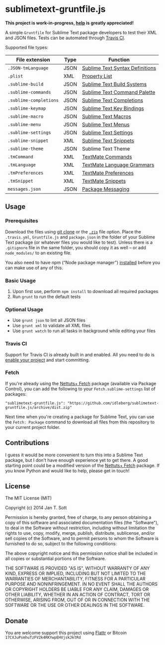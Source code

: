 # sublimetext-gruntfile.js

**This project is work-in-progress, [help](#contributions) is greatly appreciated!**

A simple `Gruntfile` for Sublime Text package developers to test their XML and JSON files. Tests can be automated through [Travis CI](https://travis-ci.org/).

Supported file types:

File extension         | Type | Function
-----------------------|------|---------
`.JSON-tmLanguage`     | JSON | [Sublime Text Syntax Definitions](http://sublime-text-unofficial-documentation.readthedocs.org/en/latest/reference/syntaxdefs.html)
`.plist`               | XML  | [Property List](https://developer.apple.com/library/Mac/documentation/Darwin/Reference/ManPages/man5/plist.5.html)
`.sublime-build`       | JSON | [Sublime Text Build Systems](http://sublime-text-unofficial-documentation.readthedocs.org/en/latest/reference/build_systems.html)
`.sublime-commands`    | JSON | [Sublime Text Command Palette](http://sublime-text-unofficial-documentation.readthedocs.org/en/latest/reference/command_palette.html)
`.sublime-completions` | JSON | [Sublime Text Completions](http://sublime-text-unofficial-documentation.readthedocs.org/en/latest/reference/completions.html)
`.sublime-keymap`      | JSON | [Sublime Text Key Bindings](http://sublime-text-unofficial-documentation.readthedocs.org/en/latest/reference/key_bindings.html)
`.sublime-macro`       | JSON | [Sublime Text Macros](http://sublime-text-unofficial-documentation.readthedocs.org/en/latest/extensibility/macros.html?highlight=macro)
`.sublime-menu`        | JSON | [Sublime Text Menus](http://sublime-text-unofficial-documentation.readthedocs.org/en/latest/customization/menus.html?highlight=menu)
`.sublime-settings`    | JSON | [Sublime Text Settings](http://sublime-text-unofficial-documentation.readthedocs.org/en/latest/reference/settings.html)
`.sublime-snippet`     | XML  | [Sublime Text Snippets](http://sublime-text-unofficial-documentation.readthedocs.org/en/latest/reference/snippets.html)
`.sublime-theme`       | JSON | Sublime Text Theme
`.tmCommand`           | XML  | [TextMate Commands](http://manual.macromates.com/en/commands)
`.tmLanguage`          | XML  | [TextMate Language Grammars](http://manual.macromates.com/en/language_grammars)
`.tmPreferences`       | XML  | [TextMate Preferences](http://manual.macromates.com/en/preferences_items)
`.tmSnippet`           | XML  | [TextMate Snippets](http://manual.macromates.com/en/snippets)
`messages.json`        | JSON | [Package Messaging](https://sublime.wbond.net/docs/messaging)

## Usage

### Prerequisites

Download the files using [git clone](http://git-scm.com/docs/git-clone) or the [`.zip`](https://github.com/idleberg/sublimetext-gruntfile.js/archive/master.zip) file option. Place the `.travis.yml`, `Gruntfile.js` and `package.json` in the folder of your Sublime Text package (or whatever files you would like to test). Unless there is a `.gitignore` file in the same folder, you should copy it as well – or add `node_modules/` to an existing file.

You also need to have npm (“Node package manager”) [installed](http://www.joyent.com/blog/installing-node-and-npm/) before you can make use of any of this.
 
### Basic Usage

1. Upon first use, perform `npm install` to download all required packages
2. Run `grunt` to run the default tests

### Optional Usage

* Use `grunt json` to lint all JSON files
* Use `grunt xml` to validate all XML files
* Use `grunt watch` to run all tasks in background while editing your files

### Travis CI

Support for Travis CI is already built in and enabled. All you need to do is [enable your project](https://travis-ci.org/profile) and start committing.

### Fetch

If you're already using the [Nettuts+ Fetch](https://github.com/weslly/Nettuts-Fetch) package (available via Package Control), you can add the following to your `Fetch.sublime-settings` list of packages:

    "sublimetext-gruntfile.js": "https://github.com/idleberg/sublimetext-gruntfile.js/archive/dist.zip"

Next time when you're creating a package for Sublime Text, you can use the `Fetch: Package` command to download all files from this repository to your current project folder.

## Contributions

I guess it would be more convenient to turn this into a Sublime Text package, but I don't have enough experience yet to get there. A good starting point could be a modified version of the [Nettuts+ Fetch](https://github.com/weslly/Nettuts-Fetch) package. If you know Python and would like to help, please get in touch!

## License

The MIT License (MIT)

Copyright (c) 2014 Jan T. Sott

Permission is hereby granted, free of charge, to any person obtaining a copy of this software and associated documentation files (the "Software"), to deal in the Software without restriction, including without limitation the rights to use, copy, modify, merge, publish, distribute, sublicense, and/or sell copies of the Software, and to permit persons to whom the Software is furnished to do so, subject to the following conditions:

The above copyright notice and this permission notice shall be included in all copies or substantial portions of the Software.

THE SOFTWARE IS PROVIDED "AS IS", WITHOUT WARRANTY OF ANY KIND, EXPRESS OR IMPLIED, INCLUDING BUT NOT LIMITED TO THE WARRANTIES OF MERCHANTABILITY, FITNESS FOR A PARTICULAR PURPOSE AND NONINFRINGEMENT. IN NO EVENT SHALL THE AUTHORS OR COPYRIGHT HOLDERS BE LIABLE FOR ANY CLAIM, DAMAGES OR OTHER LIABILITY, WHETHER IN AN ACTION OF CONTRACT, TORT OR OTHERWISE, ARISING FROM, OUT OF OR IN CONNECTION WITH THE SOFTWARE OR THE USE OR OTHER DEALINGS IN THE SOFTWARE.

## Donate

You are welcome support this project using [Flattr](https://flattr.com/submit/auto?user_id=idleberg&url=https://github.com/idleberg/sublimetext-gruntfile.js) or Bitcoin `17CXJuPsmhuTzFV2k4RKYwpEHVjskJktRd`